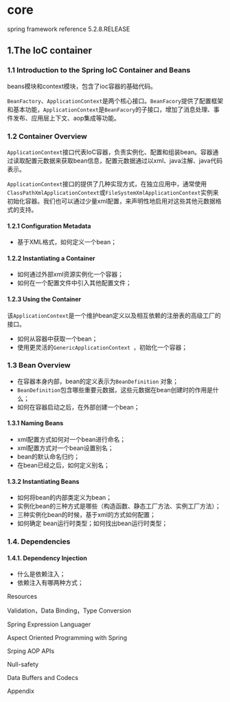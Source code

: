 # core

spring framework reference 5.2.8.RELEASE

## 1.The IoC container

### 1.1 Introduction to the Spring IoC Container and Beans

beans模块和context模块，包含了ioc容器的基础代码。

`BeanFactory`、`ApplicationContext`是两个核心接口。`BeanFacory`提供了配置框架和基本功能，`ApplicationContext`是`BeanFacory`的子接口，增加了消息处理、事件发布、应用层上下文、aop集成等功能。

### 1.2 Container Overview

`ApplicationContext`接口代表IoC容器，负责实例化、配置和组装bean。容器通过读取配置元数据来获取bean信息，配置元数据通过以xml、java注解、java代码表示。

`ApplicationContext`接口的提供了几种实现方式，在独立应用中，通常使用`ClassPathXmlApplicationContext`或`FileSystemXmlApplicationContext`实例来初始化容器。我们也可以通过少量xml配置，来声明性地启用对这些其他元数据格式的支持。

#### 1.2.1 Configuration Metadata

+ 基于XML格式，如何定义一个bean；

#### 1.2.2 Instantiating a Container

+ 如何通过外部xml资源实例化一个容器；
+ 如何在一个配置文件中引入其他配置文件；

#### 1.2.3 Using the Container

该`ApplicationContext`是一个维护bean定义以及相互依赖的注册表的高级工厂的接口。

+ 如何从容器中获取一个bean；
+ 使用更灵活的`GenericApplicationContext `，初始化一个容器；

### 1.3 Bean Overview

+ 在容器本身内部，bean的定义表示为`BeanDefinition` 对象；
+ `BeanDefinition`包含哪些重要元数据，这些元数据在bean创建时的作用是什么；
+ 如何在容器启动之后，在外部创建一个bean；

#### 1.3.1 Naming Beans

+ xml配置方式如何对一个bean进行命名；
+ xml配置方式对一个bean设置别名；
+ bean的默认命名归约；
+ 在bean已经之后，如何定义别名；

#### 1.3.2 Instantiating Beans

+ 如何将bean的内部类定义为bean；
+ 实例化bean的三种方式是哪些（构造函数、静态工厂方法、实例工厂方法）；
+ 三种实例化bean的时候，基于xml的方式如何配置；
+ 如何确定 bean运行时类型；如何找出bean运行时类型；

### 1.4. Dependencies

####  1.4.1. Dependency Injection

+ 什么是依赖注入；
+ 依赖注入有哪两种方式；

Resources

Validation，Data Binding，Type Conversion

Spring Expression Languager

Aspect Oriented Programming with Spring

Srping AOP APIs

Null-safety

Data Buffers and Codecs

Appendix

